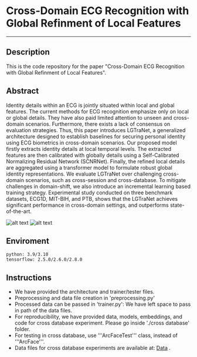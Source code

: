 # Cross-Domain ECG Recognition with Global Refinment of Local Features
***
## Description
This is the code repository for the paper "Cross-Domain ECG Recognition with Global Refinment of Local Features".

## Abstract
Identity details within an ECG is jointly situated within local and global features. The current methods for ECG recognition emphasize only on local or global details. They have also paid limited attention to unseen and cross-domain scenarios. Furthermore, there exists a lack of consensus on evaluation strategies. Thus, this paper introduces LGTraNet, a generalized architecture designed to establish baselines for securing personal identity using ECG biometrics in cross-domain scenarios. Our proposed model firstly extracts identity details at local temporal levels. The extracted features are then calibrated with globally details using a Self-Calibrated Normalizing Residual Network (SCNRNet). Finally, the refined local details are aggregated using a transformer model to formulate robust global identity representations. We evaluate LGTraNet over challenging cross-domain scenarios, such as cross-session and cross-database. To mitigate challenges in domain-shift, we also introduce an incremental learning based training strategy. Experimental study conducted on three benchmark datasets, ECG1D, MIT-BIH, and PTB, shows that the LGTraNet achieves significant performance in cross-domain settings, and outperforms state-of-the-art.

 ![alt text](https://github.com/AmanVerma2307/LGTraNet/blob/master/EBH_LGTraNet.png)
 ![alt text](https://github.com/AmanVerma2307/LGTraNet/blob/master/EBH_SCConv.png)

## Enviroment
```
python: 3.9/3.10
tensorflow: 2.5.0/2.6.0/2.8.0
```
## Instructions
- We have provided the architecture and trainer/tester files.
- Preprocessing and data file creation in 'preprocessing.py'
- Processed data can be passed in 'trainer.py': We have left space to pass in path of the data files.
- For reproducibility, we have provided data, models, embeddings, and code for cross database experiment. Please go inside './cross database' folder.
- For testing in cross database, use '''ArcFaceTest''' class, instead of '''ArcFace'''.  
- Data files for cross database experiments are available at: [Data](https://drive.google.com/drive/folders/1KsLM7gbc4a256s_1lQPWRUKCRVYO_VwU?usp=sharing) .
